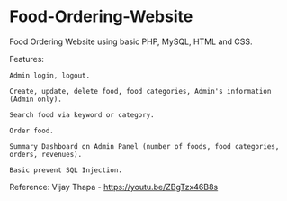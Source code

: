 # Food-Ordering-Website
Food Ordering Website using basic PHP, MySQL, HTML and CSS.

Features:

    Admin login, logout.
  
    Create, update, delete food, food categories, Admin's information (Admin only).
  
    Search food via keyword or category.
  
    Order food.
  
    Summary Dashboard on Admin Panel (number of foods, food categories, orders, revenues).
  
    Basic prevent SQL Injection.
  
Reference: Vijay Thapa - https://youtu.be/ZBgTzx46B8s
